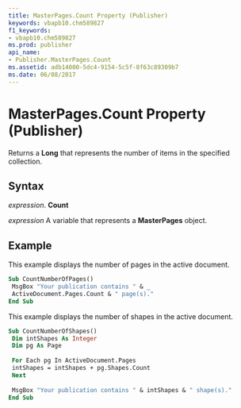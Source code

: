 ```yaml
---
title: MasterPages.Count Property (Publisher)
keywords: vbapb10.chm589827
f1_keywords:
- vbapb10.chm589827
ms.prod: publisher
api_name:
- Publisher.MasterPages.Count
ms.assetid: adb14000-5dc4-9154-5c5f-8f63c89309b7
ms.date: 06/08/2017
---
```



# MasterPages.Count Property (Publisher)

Returns a  **Long** that represents the number of items in the specified collection.


## Syntax

 _expression_. **Count**

 _expression_ A variable that represents a  **MasterPages** object.


## Example

This example displays the number of pages in the active document.


```vb
Sub CountNumberOfPages() 
 MsgBox "Your publication contains " & _ 
 ActiveDocument.Pages.Count & " page(s)." 
End Sub
```

This example displays the number of shapes in the active document.




```vb
Sub CountNumberOfShapes() 
 Dim intShapes As Integer 
 Dim pg As Page 
 
 For Each pg In ActiveDocument.Pages 
 intShapes = intShapes + pg.Shapes.Count 
 Next 
 
 MsgBox "Your publication contains " & intShapes & " shape(s)." 
End Sub
```


